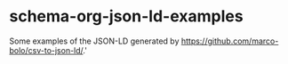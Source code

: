 # schema-org-json-ld-examples

Some examples of the JSON-LD generated by <https://github.com/marco-bolo/csv-to-json-ld/>.'
